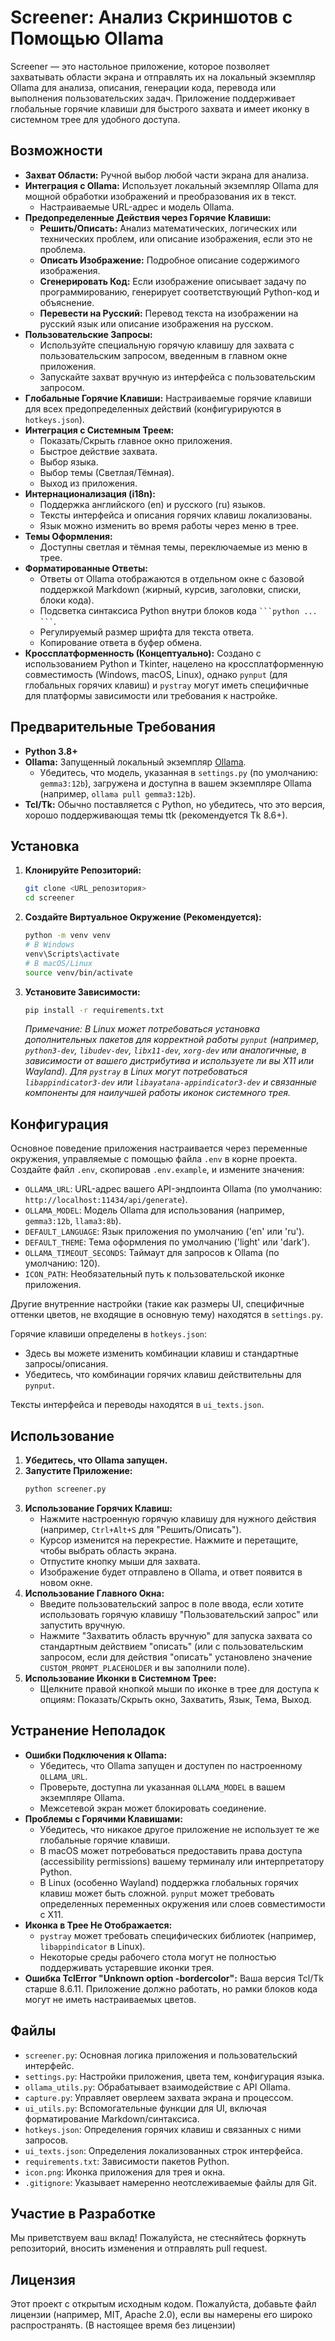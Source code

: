 # Screener: Анализ Скриншотов с Помощью Ollama

Screener — это настольное приложение, которое позволяет захватывать области экрана и отправлять их на локальный экземпляр Ollama для анализа, описания, генерации кода, перевода или выполнения пользовательских задач. Приложение поддерживает глобальные горячие клавиши для быстрого захвата и имеет иконку в системном трее для удобного доступа.

## Возможности

*   **Захват Области:** Ручной выбор любой части экрана для анализа.
*   **Интеграция с Ollama:** Использует локальный экземпляр Ollama для мощной обработки изображений и преобразования их в текст.
    *   Настраиваемые URL-адрес и модель Ollama.
*   **Предопределенные Действия через Горячие Клавиши:**
    *   **Решить/Описать:** Анализ математических, логических или технических проблем, или описание изображения, если это не проблема.
    *   **Описать Изображение:** Подробное описание содержимого изображения.
    *   **Сгенерировать Код:** Если изображение описывает задачу по программированию, генерирует соответствующий Python-код и объяснение.
    *   **Перевести на Русский:** Перевод текста на изображении на русский язык или описание изображения на русском.
*   **Пользовательские Запросы:**
    *   Используйте специальную горячую клавишу для захвата с пользовательским запросом, введенным в главном окне приложения.
    *   Запускайте захват вручную из интерфейса с пользовательским запросом.
*   **Глобальные Горячие Клавиши:** Настраиваемые горячие клавиши для всех предопределенных действий (конфигурируются в `hotkeys.json`).
*   **Интеграция с Системным Треем:**
    *   Показать/Скрыть главное окно приложения.
    *   Быстрое действие захвата.
    *   Выбор языка.
    *   Выбор темы (Светлая/Тёмная).
    *   Выход из приложения.
*   **Интернационализация (i18n):**
    *   Поддержка английского (en) и русского (ru) языков.
    *   Тексты интерфейса и описания горячих клавиш локализованы.
    *   Язык можно изменить во время работы через меню в трее.
*   **Темы Оформления:**
    *   Доступны светлая и тёмная темы, переключаемые из меню в трее.
*   **Форматированные Ответы:**
    *   Ответы от Ollama отображаются в отдельном окне с базовой поддержкой Markdown (жирный, курсив, заголовки, списки, блоки кода).
    *   Подсветка синтаксиса Python внутри блоков кода ` ```python ... ``` `.
    *   Регулируемый размер шрифта для текста ответа.
    *   Копирование ответа в буфер обмена.
*   **Кроссплатформенность (Концептуально):** Создано с использованием Python и Tkinter, нацелено на кроссплатформенную совместимость (Windows, macOS, Linux), однако `pynput` (для глобальных горячих клавиш) и `pystray` могут иметь специфичные для платформы зависимости или требования к настройке.

## Предварительные Требования

*   **Python 3.8+**
*   **Ollama:** Запущенный локальный экземпляр [Ollama](https://ollama.ai/).
    *   Убедитесь, что модель, указанная в `settings.py` (по умолчанию: `gemma3:12b`), загружена и доступна в вашем экземпляре Ollama (например, `ollama pull gemma3:12b`).
*   **Tcl/Tk:** Обычно поставляется с Python, но убедитесь, что это версия, хорошо поддерживающая темы ttk (рекомендуется Tk 8.6+).

## Установка

1.  **Клонируйте Репозиторий:**
    ```bash
    git clone <URL_репозитория>
    cd screener
    ```

2.  **Создайте Виртуальное Окружение (Рекомендуется):**
    ```bash
    python -m venv venv
    # В Windows
    venv\Scripts\activate
    # В macOS/Linux
    source venv/bin/activate
    ```

3.  **Установите Зависимости:**
    ```bash
    pip install -r requirements.txt
    ```
    *Примечание: В Linux может потребоваться установка дополнительных пакетов для корректной работы `pynput` (например, `python3-dev`, `libudev-dev`, `libx11-dev`, `xorg-dev` или аналогичные, в зависимости от вашего дистрибутива и используете ли вы X11 или Wayland).*
    *Для `pystray` в Linux могут потребоваться `libappindicator3-dev` или `libayatana-appindicator3-dev` и связанные компоненты для наилучшей работы иконок системного трея.*

## Конфигурация

Основное поведение приложения настраивается через переменные окружения, управляемые с помощью файла `.env` в корне проекта. Создайте файл `.env`, скопировав `.env.example`, и измените значения:

*   `OLLAMA_URL`: URL-адрес вашего API-эндпоинта Ollama (по умолчанию: `http://localhost:11434/api/generate`).
*   `OLLAMA_MODEL`: Модель Ollama для использования (например, `gemma3:12b`, `llama3:8b`).
*   `DEFAULT_LANGUAGE`: Язык приложения по умолчанию ('en' или 'ru').
*   `DEFAULT_THEME`: Тема оформления по умолчанию ('light' или 'dark').
*   `OLLAMA_TIMEOUT_SECONDS`: Таймаут для запросов к Ollama (по умолчанию: 120).
*   `ICON_PATH`: Необязательный путь к пользовательской иконке приложения.

Другие внутренние настройки (такие как размеры UI, специфичные оттенки цветов, не входящие в основную тему) находятся в `settings.py`.

Горячие клавиши определены в `hotkeys.json`:
*   Здесь вы можете изменить комбинации клавиш и стандартные запросы/описания.
*   Убедитесь, что комбинации горячих клавиш действительны для `pynput`.

Тексты интерфейса и переводы находятся в `ui_texts.json`.

## Использование

1.  **Убедитесь, что Ollama запущен.**
2.  **Запустите Приложение:**
    ```bash
    python screener.py
    ```
3.  **Использование Горячих Клавиш:**
    *   Нажмите настроенную горячую клавишу для нужного действия (например, `Ctrl+Alt+S` для "Решить/Описать").
    *   Курсор изменится на перекрестие. Нажмите и перетащите, чтобы выбрать область экрана.
    *   Отпустите кнопку мыши для захвата.
    *   Изображение будет отправлено в Ollama, и ответ появится в новом окне.
4.  **Использование Главного Окна:**
    *   Введите пользовательский запрос в поле ввода, если хотите использовать горячую клавишу "Пользовательский запрос" или запустить вручную.
    *   Нажмите "Захватить область вручную" для запуска захвата со стандартным действием "описать" (или с пользовательским запросом, если для действия "описать" установлено значение `CUSTOM_PROMPT_PLACEHOLDER` и вы заполнили поле).
5.  **Использование Иконки в Системном Трее:**
    *   Щелкните правой кнопкой мыши по иконке в трее для доступа к опциям: Показать/Скрыть окно, Захватить, Язык, Тема, Выход.

## Устранение Неполадок

*   **Ошибки Подключения к Ollama:**
    *   Убедитесь, что Ollama запущен и доступен по настроенному `OLLAMA_URL`.
    *   Проверьте, доступна ли указанная `OLLAMA_MODEL` в вашем экземпляре Ollama.
    *   Межсетевой экран может блокировать соединение.
*   **Проблемы с Горячими Клавишами:**
    *   Убедитесь, что никакое другое приложение не использует те же глобальные горячие клавиши.
    *   В macOS может потребоваться предоставить права доступа (accessibility permissions) вашему терминалу или интерпретатору Python.
    *   В Linux (особенно Wayland) поддержка глобальных горячих клавиш может быть сложной. `pynput` может требовать определенных переменных окружения или слоев совместимости с X11.
*   **Иконка в Трее Не Отображается:**
    *   `pystray` может требовать специфических библиотек (например, `libappindicator` в Linux).
    *   Некоторые среды рабочего стола могут не полностью поддерживать устаревшие иконки трея.
*   **Ошибка TclError "Unknown option -bordercolor":** Ваша версия Tcl/Tk старше 8.6.11. Приложение должно работать, но рамки блоков кода могут не иметь настраиваемых цветов.

## Файлы

*   `screener.py`: Основная логика приложения и пользовательский интерфейс.
*   `settings.py`: Настройки приложения, цвета тем, конфигурация языка.
*   `ollama_utils.py`: Обрабатывает взаимодействие с API Ollama.
*   `capture.py`: Управляет оверлеем захвата экрана и процессом.
*   `ui_utils.py`: Вспомогательные функции для UI, включая форматирование Markdown/синтаксиса.
*   `hotkeys.json`: Определения горячих клавиш и связанных с ними запросов.
*   `ui_texts.json`: Определения локализованных строк интерфейса.
*   `requirements.txt`: Зависимости пакетов Python.
*   `icon.png`: Иконка приложения для трея и окна.
*   `.gitignore`: Указывает намеренно неотслеживаемые файлы для Git.

## Участие в Разработке

Мы приветствуем ваш вклад! Пожалуйста, не стесняйтесь форкнуть репозиторий, вносить изменения и отправлять pull request.

## Лицензия

Этот проект с открытым исходным кодом. Пожалуйста, добавьте файл лицензии (например, MIT, Apache 2.0), если вы намерены его широко распространять. (В настоящее время без лицензии)